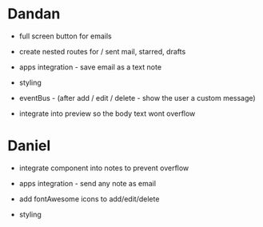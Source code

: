 # Dandan

- full screen button for emails

- create nested routes for / sent mail, starred, drafts

- apps integration - save email as a text note

- styling

- eventBus - <user-msg /> (after add / edit / delete - show the user a custom message)

- integrate <long-text /> into preview so the body text wont overflow

# Daniel

- integrate <long-txt /> component into notes to prevent overflow

- apps integration - send any note as email

- add fontAwesome icons to add/edit/delete

- styling
